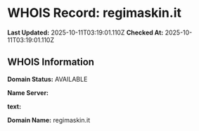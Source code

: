 # WHOIS Record: regimaskin.it

**Last Updated:** 2025-10-11T03:19:01.110Z
**Checked At:** 2025-10-11T03:19:01.110Z

## WHOIS Information

**Domain Status:** AVAILABLE

**Name Server:** 

**text:** 

**Domain Name:** regimaskin.it


